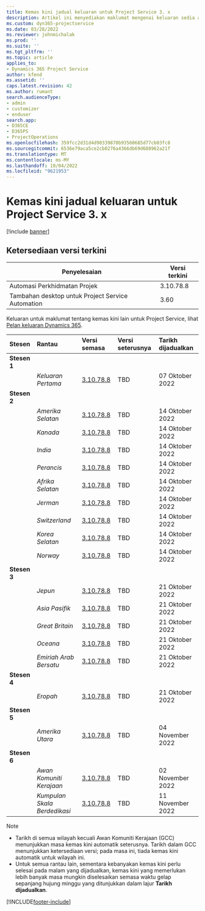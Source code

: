 ```yaml
---
title: Kemas kini jadual keluaran untuk Project Service 3. x
description: Artikel ini menyediakan maklumat mengenai keluaran sedia ada dan akan datang bagi Dynamics 365 Project Service Automation.
ms.custom: dyn365-projectservice
ms.date: 03/28/2022
ms.reviewer: johnmichalak
ms.prod: ''
ms.suite: ''
ms.tgt_pltfrm: ''
ms.topic: article
applies_to:
- Dynamics 365 Project Service
author: kfend
ms.assetid: ''
caps.latest.revision: 42
ms.author: rumant
search.audienceType:
- admin
- customizer
- enduser
search.app:
- D365CE
- D365PS
- ProjectOperations
ms.openlocfilehash: 359fcc2d31d4d90339870b93560685d77cb03fc8
ms.sourcegitcommit: 6536e79aca5ce2cb0276a4366db69d688962a21f
ms.translationtype: MT
ms.contentlocale: ms-MY
ms.lasthandoff: 10/04/2022
ms.locfileid: "9621953"
---
```

# <a name="update-release-schedule-for-project-service-3x"></a>Kemas kini jadual keluaran untuk Project Service 3. x

[!include [banner](../includes/psa-now-project-operations.md)]

## <a name="latest-version-availability"></a>Ketersediaan versi terkini

| Penyelesaian  | Versi terkini |
|-------|----|
| Automasi Perkhidmatan Projek    | 3.10.78.8 |
| Tambahan desktop untuk Project Service Automation                | 3.60          |

Keluaran untuk maklumat tentang kemas kini lain untuk Project Service, lihat [Pelan keluaran Dynamics 365](/dynamics365/release-plans/). 

| Stesen  | Rantau | Versi semasa | Versi seterusnya |  Tarikh dijadualkan
| :---   | :---   | :---   | :---   |:---   |         
|<strong>Stesen 1</strong> | |  |  | |
| | <i>Keluaran Pertama</i> | [3.10.78.8](whats-new-ur-47.md)| TBD | 07 Oktober 2022
|<strong>Stesen 2</strong> | |  |  | |
| | <i>Amerika Selatan</i> | [3.10.78.8](whats-new-ur-47.md) | TBD | 14 Oktober 2022
| | <i>Kanada</i> | [3.10.78.8](whats-new-ur-47.md) | TBD | 14 Oktober 2022
| | <i>India</i> | [3.10.78.8](whats-new-ur-47.md) | TBD | 14 Oktober 2022
| | <i>Perancis</i> | [3.10.78.8](whats-new-ur-47.md) | TBD | 14 Oktober 2022
| | <i>Afrika Selatan</i> | [3.10.78.8](whats-new-ur-47.md) | TBD | 14 Oktober 2022
| | <i>Jerman</i> | [3.10.78.8](whats-new-ur-47.md) | TBD | 14 Oktober 2022
| | <i>Switzerland</i> | [3.10.78.8](whats-new-ur-47.md) | TBD | 14 Oktober 2022
| | <i>Korea Selatan</i> | [3.10.78.8](whats-new-ur-47.md) | TBD | 14 Oktober 2022
| | <i>Norway</i> | [3.10.78.8](whats-new-ur-47.md) | TBD | 14 Oktober 2022
|<strong>Stesen 3</strong> | |  |  | |
| | <i>Jepun</i> | [3.10.78.8](whats-new-ur-47.md) | TBD | 21 Oktober 2022
| | <i>Asia Pasifik</i> | [3.10.78.8](whats-new-ur-47.md) | TBD | 21 Oktober 2022
| | <i>Great Britain</i> | [3.10.78.8](whats-new-ur-47.md) | TBD | 21 Oktober 2022
| | <i>Oceana</i> | [3.10.78.8](whats-new-ur-47.md) | TBD | 21 Oktober 2022
| | <i>Emiriah Arab Bersatu</i> | [3.10.78.8](whats-new-ur-47.md) | TBD | 21 Oktober 2022
|<strong>Stesen 4</strong> | |  |  | |
| | <i>Eropah</i> | [3.10.78.8](whats-new-ur-47.md) | TBD | 21 Oktober 2022
|<strong>Stesen 5</strong> | |  |  | |
| | <i>Amerika Utara</i> | [3.10.78.8](whats-new-ur-47.md) | TBD | 04 November 2022
|<strong>Stesen 6</strong> | |  |  | |
| | <i>Awan Komuniti Kerajaan</i> | [3.10.78.8](whats-new-ur-47.md) | TBD | 02 November 2022
| | <i>Kumpulan Skala Berdedikasi</i> | [3.10.78.8](whats-new-ur-47.md) | TBD | 11 November 2022




>[!Note]
> - Tarikh di semua wilayah kecuali Awan Komuniti Kerajaan (GCC) menunjukkan masa kemas kini automatik seterusnya. Tarikh dalam GCC menunjukkan ketersediaan versi; pada masa ini, tiada kemas kini automatik untuk wilayah ini.
> - Untuk semua rantau lain, sementara kebanyakan kemas kini perlu selesai pada malam yang dijadualkan, kemas kini yang memerlukan lebih banyak masa mungkin diselesaikan semasa waktu gelap sepanjang hujung minggu yang ditunjukkan dalam lajur **Tarikh dijadualkan**.


[!INCLUDE[footer-include](../includes/footer-banner.md)]
